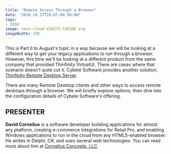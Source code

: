 ```yaml
---
title: "Remote Access Through a Browser"
date: "2018-10-17T18:07:04-08:00"
tags:
- 2018
image: noun-cloud-420275-C462DD.svg
imageWidth: 200
---
```


This is Part II to August's topic in a way because we will be looking at a different way to get your legacy applications to run through a browser. However, this time we'll be looking at a different product from the same company that provided Thinfinity VirtualUI. There are cases where that scenario doesn't quite cut it. Cybele Software provides another solution, [Thinfinity Remote Desktop Server](https://www.cybelesoft.com/thinfinity/remote-desktop/server).

There are many Remote Desktop clients and other ways to access remote desktops through a browser.  We will briefly explore options, then dive into the configuration details of Cybele Software's offering.

## PRESENTER ##

**David Cornelius** is a software developer building applications for almost any platform, creating e-commerce integrations for Retail Pro, and enabling Windows applications to run in the cloud from any HTML5-enabled browser. He writes in Delphi, C#, and uses several web technologies. You can read more about him at [Cornelius Concepts, LLC](https://corneliusconcepts.com).
